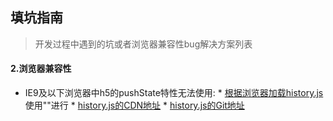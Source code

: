 

## 填坑指南
  > 开发过程中遇到的坑或者浏览器兼容性bug解决方案列表

#### 2.浏览器兼容性
   * IE9及以下浏览器中h5的pushState特性无法使用:
    * [根据浏览器加载history.js](http://stackoverflow.com/questions/24387055/history-pushstate-in-ie9-adding-hash-tag) 使用"<!--[if LTE IE 9]> <![endif]-->"进行
    * [history.js的CDN地址](http://www.bootcdn.cn/history.js/)
    * [history.js的Git地址](https://github.com/browserstate/history.js)
